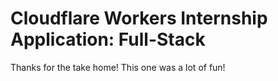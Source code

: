 # Cloudflare Workers Internship Application: Full-Stack

Thanks for the take home! This one was a lot of fun!